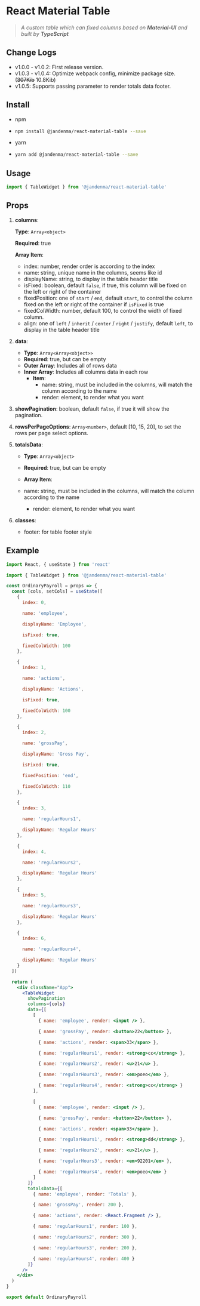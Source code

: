# React Material Table

> _A custom table which can fixed columns based on **Material-UI** and built by **TypeScript**_

## Change Logs

- v1.0.0 - v1.0.2: First release version.
- v1.0.3 - v1.0.4: Optimize webpack config, minimize package size. (~~307Kib~~ 10.8Kib)
- v1.0.5: Supports passing parameter to render totals data footer.

## Install

- npm

- ```bash
  npm install @jandenma/react-material-table --save
  ```

- yarn

- ```bash
  yarn add @jandenma/react-material-table --save
  ```

## Usage

```jsx
import { TableWidget } from '@jandenma/react-material-table'
```

## Props

1. **columns**:

   **Type**: `Array<object>`

   **Required**: true

   **Array Item**:

   - index: number, render order is according to the index
   - name: string, unique name in the columns, seems like id
   - displayName: string, to display in the table header title
   - isFixed: boolean, default `false`, if true, this column will be fixed on the left or right of the container
   - fixedPosition: one of `start` / `end`, default `start`, to control the column fixed on the left or right of the container if `isFixed` is true
   - fixedColWidth: number, default 100, to control the width of fixed column.
   - align: one of `left` / `inherit` / `center` / `right` / `justify`, default `left`, to display in the table header title

2. **data**:

   - **Type**: `Array<Array<object>>`
   - **Required**: true, but can be empty
   - **Outer Array**: Includes all of rows data
   - **Inner Array**: Includes all columns data in each row
     - **Item**:
       - name: string, must be included in the columns, will match the column according to the name
       - render: element, to render what you want

3. **showPagination**: boolean, default `false`, if true it will show the pagination.

4. **rowsPerPageOptions**: `Array<number>`, default [10, 15, 20], to set the rows per page select options.

5. **totalsData**:

   - **Type**: `Array<object>`

   - **Required**: true, but can be empty

   - **Array Item**:
   - name: string, must be included in the columns, will match the column according to the name
     - render: element, to render what you want

6. **classes**:

   - footer: for table footer style

## Example

```jsx
import React, { useState } from 'react'

import { TableWidget } from '@jandenma/react-material-table'

const OrdinaryPayroll = props => {
  const [cols, setCols] = useState([
    {
      index: 0,

      name: 'employee',

      displayName: 'Employee',

      isFixed: true,

      fixedColWidth: 100
    },

    {
      index: 1,

      name: 'actions',

      displayName: 'Actions',

      isFixed: true,

      fixedColWidth: 100
    },

    {
      index: 2,

      name: 'grossPay',

      displayName: 'Gross Pay',

      isFixed: true,

      fixedPosition: 'end',

      fixedColWidth: 110
    },

    {
      index: 3,

      name: 'regularHours1',

      displayName: 'Regular Hours'
    },

    {
      index: 4,

      name: 'regularHours2',

      displayName: 'Regular Hours'
    },

    {
      index: 5,

      name: 'regularHours3',

      displayName: 'Regular Hours'
    },

    {
      index: 6,

      name: 'regularHours4',

      displayName: 'Regular Hours'
    }
  ])

  return (
    <div className="App">
      <TableWidget
        showPagination
        columns={cols}
        data={[
          [
            { name: 'employee', render: <input /> },

            { name: 'grossPay', render: <button>22</button> },

            { name: 'actions', render: <span>33</span> },

            { name: 'regularHours1', render: <strong>cc</strong> },

            { name: 'regularHours2', render: <u>21</u> },

            { name: 'regularHours3', render: <em>poeo</em> },

            { name: 'regularHours4', render: <strong>cc</strong> }
          ],

          [
            { name: 'employee', render: <input /> },

            { name: 'grossPay', render: <button>22</button> },

            { name: 'actions', render: <span>33</span> },

            { name: 'regularHours1', render: <strong>dd</strong> },

            { name: 'regularHours2', render: <u>21</u> },

            { name: 'regularHours3', render: <em>92201</em> },

            { name: 'regularHours4', render: <em>poeo</em> }
          ]
        ]}
        totalsData={[
          { name: 'employee', render: 'Totals' },

          { name: 'grossPay', render: 200 },

          { name: 'actions', render: <React.Fragment /> },

          { name: 'regularHours1', render: 100 },

          { name: 'regularHours2', render: 300 },

          { name: 'regularHours3', render: 200 },

          { name: 'regularHours4', render: 400 }
        ]}
      />
    </div>
  )
}

export default OrdinaryPayroll
```
